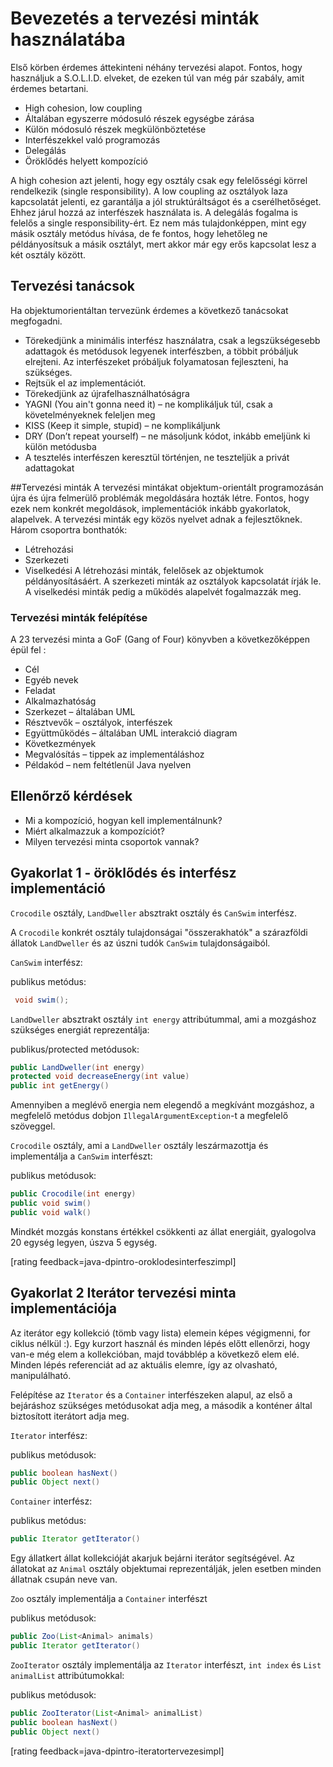 # Bevezetés a tervezési minták használatába

Első körben érdemes áttekinteni néhány tervezési alapot. Fontos, hogy használjuk a S.O.L.I.D. elveket, de ezeken túl van még pár szabály, amit érdemes betartani.
*	High cohesion, low coupling
*	Általában egyszerre módosuló részek egységbe zárása
* Külön módosuló részek megkülönböztetése
*	Interfészekkel való programozás
*	Delegálás
*	Öröklődés helyett kompozíció

A high cohesion azt jelenti, hogy egy osztály csak egy felelősségi körrel rendelkezik (single responsibility). A low coupling az osztályok laza kapcsolatát jelenti, ez garantálja a jól struktúráltságot és a cserélhetőséget. Ehhez járul hozzá az interfészek használata is. A delegálás fogalma is felelős a single responsibility-ért. Ez nem más tulajdonképpen, mint egy másik osztály metódus hívása, de fe fontos, hogy lehetőleg ne példányosítsuk a másik osztályt, mert akkor már egy erős kapcsolat lesz a két osztály között.

## Tervezési tanácsok

Ha objektumorientáltan tervezünk érdemes a következő tanácsokat megfogadni.

*	Törekedjünk a minimális interfész használatra, csak a legszükségesebb adattagok és metódusok legyenek interfészben, a többit próbáljuk elrejteni. Az interfészeket próbáljuk folyamatosan fejleszteni, ha szükséges.
*	Rejtsük el az implementációt.
*	Törekedjünk az újrafelhasználhatóságra
*	YAGNI (You ain't gonna need it) – ne komplikáljuk túl, csak a követelményeknek feleljen meg
*	KISS (Keep it simple, stupid) – ne komplikáljunk
*	DRY (Don’t repeat yourself) – ne másoljunk kódot, inkább emeljünk ki külön metódusba
*	A tesztelés interfészen keresztül történjen, ne teszteljük a privát adattagokat


##Tervezési minták
A tervezési mintákat objektum-orientált programozásán újra és újra felmerülő problémák megoldására hozták létre. Fontos, hogy ezek nem konkrét megoldások, implementációk inkább gyakorlatok, alapelvek. A tervezési minták egy közös nyelvet adnak a fejlesztőknek. Három csoportra bonthatók:
*	Létrehozási
*	Szerkezeti
*	Viselkedési
A létrehozási minták, felelősek az objektumok példányosításáért. A szerkezeti minták az osztályok kapcsolatát írják le. A viselkedési minták pedig a működés alapelvét fogalmazzák meg.


### Tervezési minták felépítése
A 23 tervezési minta a GoF (Gang of Four) könyvben a következőképpen épül fel :
*	Cél
*	Egyéb nevek
*	Feladat
*	Alkalmazhatóság
*	Szerkezet – általában UML
*	Résztvevők – osztályok, interfészek
*	Együttműködés – általában UML interakció diagram
*	Következmények
*	Megvalósítás – tippek az implementáláshoz
*	Példakód – nem feltétlenül Java nyelven

## Ellenőrző kérdések

* Mi a kompozíció, hogyan kell implementálnunk?
* Miért alkalmazzuk a kompozíciót?
* Milyen tervezési minta csoportok vannak?


## Gyakorlat 1 - öröklődés és interfész implementáció

`Crocodile` osztály, `LandDweller` absztrakt osztály és `CanSwim` interfész.

A `Crocodile` konkrét osztály tulajdonságai "összerakhatók" a szárazföldi állatok `LandDweller`
és az úszni tudók `CanSwim` tulajdonságaiból.

`CanSwim` interfész:

publikus metódus:    
```java
 void swim();
```

`LandDweller` absztrakt osztály `int energy` attribútummal, ami a mozgáshoz szükséges energiát reprezentálja:

publikus/protected metódusok:    
```java
public LandDweller(int energy)
protected void decreaseEnergy(int value)
public int getEnergy()
```

Amennyiben a meglévő energia nem elegendő a megkívánt mozgáshoz, a megfelelő metódus dobjon
`IllegalArgumentException`-t a megfelelő szöveggel.

`Crocodile` osztály, ami a `LandDweller` osztály leszármazottja és implementálja a `CanSwim` interfészt:

publikus metódusok:    
```java
public Crocodile(int energy)
public void swim()
public void walk()
```

Mindkét mozgás konstans értékkel csökkenti az állat energiáit, gyalogolva 20 egység legyen, úszva 5 egység.

[rating feedback=java-dpintro-oroklodesinterfeszimpl]

## Gyakorlat 2 Iterátor tervezési minta implementációja

Az iterátor egy kollekció (tömb vagy lista) elemein képes végigmenni, for ciklus nélkül :). Egy
kurzort használ és minden lépés előtt ellenőrzi, hogy van-e még elem a kollekcióban, majd továbblép a következő elem elé.
Minden lépés referenciát ad az aktuális elemre, így az olvasható, manipulálható.

Felépítése az `Iterator` és a `Container` interfészeken alapul, az első a bejáráshoz szükséges metódusokat adja meg,
a második a konténer által biztosított iterátort adja meg.

`Iterator` interfész:

publikus metódusok:    
```java
public boolean hasNext()
public Object next()
```

`Container` interfész:

publikus metódus:    
```java
public Iterator getIterator()
```

Egy állatkert állat kollekcióját akarjuk bejárni iterátor segítségével. Az állatokat az `Animal` osztály objektumai
reprezentálják, jelen esetben minden állatnak csupán neve van.

`Zoo` osztály implementálja a `Container` interfészt

publikus metódusok:

```java
public Zoo(List<Animal> animals)
public Iterator getIterator()
```

`ZooIterator` osztály implementálja az `Iterator` interfészt, `int index` és `List animalList` attribútumokkal:

publikus metódusok:

```java
public ZooIterator(List<Animal> animalList)
public boolean hasNext()
public Object next()
```

[rating feedback=java-dpintro-iteratortervezesimpl]

